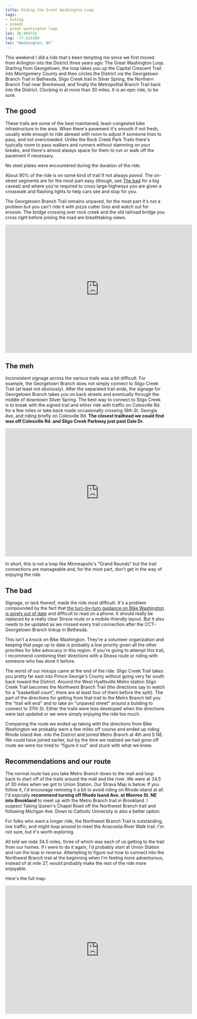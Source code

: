 ```yaml
---
title: Riding the Great Washington Loop
tags:
- biking
- bikedc
- great washington loop
lat: 38.904722
lng: -77.016389
loc: "Washington, DC"
---
```

This weekend I did a ride that's been tempting me since we first moved from Arlington into the District three years ago: The Great Washington Loop. Starting from Georgetown, the loop takes you up the Capital Crescent Trail into Montgomery County and then circles the District via the Georgetown Branch Trail in Bethesda, Sligo Creek trail in Silver Spring, the Northern Branch Trail near Brentwood, and finally the Metropolital Branch Trail back into the District. Clocking in at more than 30 miles. It is an epic ride, to be sure.

## The good

These trails are some of the best maintained, least-congested bike infrastructure in the area. When there's pavement it's smooth if not fresh, usually wide enough to ride abreast with room to adjust if someone tries to pass, and not overcrowded. Unlike the Rock Creek Park Trails there's typically room to pass walkers and runners without slamming on your breaks, and there's almost always space for them to run or walk off the pavement if necessary.

No steel plates were encountered during the duration of the ride.

About 90% of the ride is on some kind of trail if not always _paved_. The on-street segments are for the most part easy (though, see [The bad](#the-bad) for a big caveat) and where you're required to cross large highways you are given a crosswalk and flashing lights to help cars see and stop for you.

The Georgetown Branch Trail remains unpaved, for the most part it's not a problem but you can't ride it with pizza cutter tires and watch out for erosion. The bridge crossing over rock creek and the old railroad bridge you cross right before joining the road are breathtaking views.

<iframe height='405' width='590' frameborder='0' allowtransparency='true' scrolling='no' src='https://www.strava.com/segments/1389259/embed'></iframe>

## The meh

Inconsistent signage across the various trails was a bit difficult. For example, the Georgetown Branch does not simply connect to Sligo Creek Trail (at least not obviously). After the separated trail ends, the signage for Georgetown Branch takes you on back streets and eventually through the middle of downtown Silver Spring. The best way to connect to Sligo Creek is to break with the signed trail and either ride with traffic on Colesville Rd. for a few miles or take back roads occasionally crossing 16th St. Georgia Ave, and riding briefly on Colesville Rd. **The closest trailhead we could find was off Colesville Rd. and Sligo Creek Parkway just past Dale Dr.**

<iframe height='405' width='590' frameborder='0' allowtransparency='true' scrolling='no' src='https://www.strava.com/segments/9937505/embed'></iframe>

In short, this is not a loop like Minneapolis's "Grand Rounds" but the trail connections are manageable and, for the most part, don't get in the way of enjoying the ride.

## The bad

Signage, or lack thereof, made the ride most difficult. It's a problem compounded by the fact that [the turn-by-turn guidance on Bike Washington is sorely out of date](http://bikewashington.org/routes/dcloop/dcloop.htm) and difficult to read on a phone. It should really be replaced by a really clear Strava route or a mobile-friendly layout. But it also needs to be updated as we missed every trail connection after the CCT–Georgetown Branch linkup in Bethesda.

This isn't a knock on Bike Washington. They're a volunteer organization and keeping that page up to date is probably a low priority given all the other priorities for bike advocacy in this region. If you're going to attempt this trail, I recommend combining their directions with a Strava route or riding with someone who has done it before.

The worst of our mixups came at the end of the ride. Sligo Creek Trail takes you pretty far east into Prince George's County without going very far south back toward the District. Around the West Hyattsville Metro station Sligo Creek Trail becomes the Northwest Branch Trail (the directions say to watch for a "basketball court", there are at least four of them before the split). The part of the directions for getting from that trail to the Metro Branch tell you the "trail will end" and to take an "unpaved street" around a building to connect to 37th St. Either the trails were less developed when the directions were last updated or we were simply enjoying the ride too much.

Comparing the route we ended up taking with the directions from Bike Washington we probably went a few miles off course and ended up riding Rhode Island Ave. into the District and joined Metro Branch at 4th and S NE. We could have joined earlier, but by the time we realized we had gone off route we were too tired to "figure it out" and stuck with what we knew.

## Recommendations and our route

The normal route has you take Metro Branch down to the mall and loop back to start off of the trails around the mall and the river. We were at 34.5 of 30 miles when we got to Union Station. Our Strava Map is below. If you follow it, I'd encourage remixing it a bit to avoid riding on Rhode island at all. I'd espcially **recommend turning off Rhode Isand Ave. at Monroe St. NE into Brookland** to meet up with the Metro Branch trail in Brookland. I suspect Taking Queen's Chapel Road off the Northwest Branch trail and following Michgan Ave. Down to Catholic University is also a better option.

For folks who want a longer ride, the Northwest Branch Trail is outstanding, low traffic, and might loop around to meet the Anacostia River Walk trail. I'm not sure, but it's worth exploring.

All told we rode 34.5 miles, three of which was each of us getting to the trail from our homes. If I were to do it again, I'd probably _start_ at Union Station and run the loop in reverse. Attempting to figure out how to connect into the Northwest Branch trail at the beginning when I'm feeling more adventurous, instead of at mile 27, would probably make the rest of the ride more enjoyable.

Here's the full map:

<iframe height='405' width='590' frameborder='0' allowtransparency='true' scrolling='no' src='https://www.strava.com/activities/343996437/embed/910770d2529c0766d91097eb0f3b36fb128be601'></iframe>
